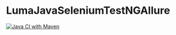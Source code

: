 # LumaJavaSeleniumTestNGAllure
[![Java CI with Maven](https://github.com/NataliiaOliver/LumaJavaSeleniumTestNGAllure/actions/workflows/build.yml/badge.svg)](https://github.com/NataliiaOliver/LumaJavaSeleniumTestNGAllure/actions/workflows/build.yml)
